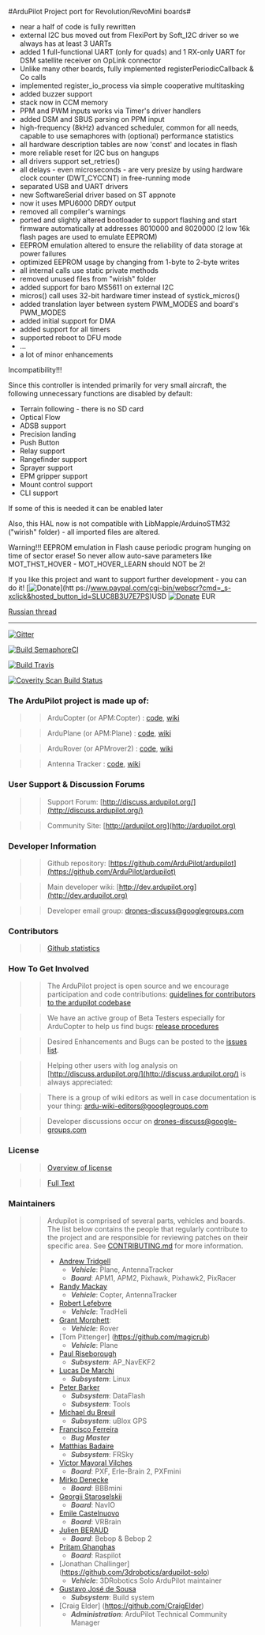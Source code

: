 #ArduPilot Project port for Revolution/RevoMini boards#

* near a half of code is fully rewritten
* external I2C bus moved out from FlexiPort by Soft_I2C driver so we always has at least 3 UARTs
* added 1 full-functional UART (only for quads) and 1 RX-only UART for DSM satellite receiver on OpLink connector
* Unlike many other boards, fully implemented registerPeriodicCallback & Co calls
* implemented register_io_process via simple cooperative multitasking
* added buzzer support
* stack now in CCM memory
* PPM and PWM inputs works via Timer's driver handlers
* added DSM and SBUS parsing on PPM input
* high-frequency (8kHz) advanced scheduler, common for all needs, capable to use semaphores with (optional) performance statistics
* all hardware description tables are now 'const' and locates in flash
* more reliable reset for I2C bus on hangups
* all drivers support set_retries()
* all delays - even microseconds - are very presize by using hardware clock counter (DWT_CYCCNT) in free-running mode
* separated USB and UART drivers
* new SoftwareSerial driver based on ST appnote
* now it uses MPU6000 DRDY output
* removed all compiler's warnings
* ported and slightly altered bootloader to support flashing and start firmware automatically at addresses 8010000 and 8020000
  (2 low 16k flash pages are used to emulate EEPROM)           
* EEPROM emulation altered to ensure the reliability of data storage at power failures
* optimized EEPROM usage by changing from 1-byte to 2-byte writes
* all internal calls use static private methods                
* removed unused files from "wirish" folder
* added support for baro MS5611 on external I2C
* micros() call uses 32-bit hardware timer instead of systick_micros()
* added translation layer between system PWM_MODES and board's PWM_MODES
* added initial support for DMA
* added support for all timers
* supported reboot to DFU mode
* ...
* a lot of minor enhancements

Incompatibility!!!

Since this controller is intended primarily for very small aircraft, the following unnecessary functions are disabled by default:
* Terrain following - there is no SD card
* Optical Flow
* ADSB support
* Precision landing
* Push Button
* Relay support
* Rangefinder support
* Sprayer support
* EPM gripper support
* Mount control support
* CLI support

If some of this is needed it can be enabled later

Also, this HAL now is not compatible with LibMapple/ArduinoSTM32 ("wirish" folder) - all imported files are altered.

Warning!!!
EEPROM emulation in Flash cause periodic program hunging on time of sector erase! So never allow auto-save parameters like MOT_THST_HOVER - MOT_HOVER_LEARN should NOT be 2!

If you like this project and want to support further development - you can do it! [![Donate](https://www.paypalobjects.com/en_US/i/btn/btn_donate_LG.gif)](htt
ps://www.paypal.com/cgi-bin/webscr?cmd=_s-xclick&hosted_button_id=SLUC8B3U7E7PS)USD
  [![Donate](https://www.paypalobjects.com/en_US/i/btn/btn_donate_LG.gif)](https://www.paypal.com/cgi-bin/webscr?cmd=_s-xclick&hosted_button_id=HXRA6EXZJ489C)
 EUR

[Russian thread](http://www.ykoctpa.ru/groups/eye-in-a-sky/forum/topic/ardupilot-na-platax-openpilot-revolution-revomini/)

***********************************************

[![Gitter](https://badges.gitter.im/Join%20Chat.svg)](https://gitter.im/ArduPilot/ardupilot?utm_source=badge&utm_medium=badge&utm_campaign=pr-badge&utm_content=badge)

[![Build SemaphoreCI](https://semaphoreci.com/api/v1/projects/4d28a40d-b6a6-4bfb-9780-95d92aabb178/667563/badge.svg)](https://semaphoreci.com/diydrones/ardupilot)

[![Build Travis](https://travis-ci.org/ArduPilot/ardupilot.svg?branch=master)](https://travis-ci.org/ArduPilot/ardupilot)

[![Coverity Scan Build Status](https://scan.coverity.com/projects/5331/badge.svg)](https://scan.coverity.com/projects/diydrones-ardupilot)

### The ArduPilot project is made up of: ###
>>ArduCopter (or APM:Copter) : [code](https://github.com/ArduPilot/ardupilot/tree/master/ArduCopter), [wiki](http://ardupilot.org/copter/index.html)

>>ArduPlane (or APM:Plane) : [code](https://github.com/ArduPilot/ardupilot/tree/master/ArduPlane), [wiki](http://ardupilot.org/plane/index.html)

>>ArduRover (or APMrover2) : [code](https://github.com/ArduPilot/ardupilot/tree/master/APMrover2), [wiki](http://ardupilot.org/rover/index.html)

>>Antenna Tracker : [code](https://github.com/ArduPilot/ardupilot/tree/master/AntennaTracker), [wiki](http://ardupilot.org/antennatracker/index.html)

### User Support & Discussion Forums ###
>>Support Forum: [http://discuss.ardupilot.org/](http://discuss.ardupilot.org/)

>>Community Site: [http://ardupilot.org](http://ardupilot.org)

### Developer Information ###
>>Github repository: [https://github.com/ArduPilot/ardupilot](https://github.com/ArduPilot/ardupilot)

>>Main developer wiki: [http://dev.ardupilot.org](http://dev.ardupilot.org)

>>Developer email group: drones-discuss@googlegroups.com

### Contributors ###
>>[Github statistics](https://github.com/ArduPilot/ardupilot/graphs/contributors)

### How To Get Involved ###
>>The ArduPilot project is open source and we encourage participation and code contributions: [guidelines for contributors to the ardupilot codebase](http://dev.ardupilot.org/wiki/guidelines-for-contributors-to-the-apm-codebase)

>>We have an active group of Beta Testers especially for ArduCopter to help us find bugs: [release procedures](http://dev.ardupilot.org/wiki/release-procedures)

>>Desired Enhancements and Bugs can be posted to the [issues list](https://github.com/ArduPilot/ardupilot/issues).

>>Helping other users with log analysis on [http://discuss.ardupilot.org/](http://discuss.ardupilot.org/) is always appreciated:

>>There is a group of wiki editors as well in case documentation is your thing: ardu-wiki-editors@googlegroups.com

>>Developer discussions occur on drones-discuss@google-groups.com

### License ###
>>[Overview of license](http://dev.ardupilot.com/wiki/license-gplv3)

>>[Full Text](https://github.com/ArduPilot/ardupilot/blob/master/COPYING.txt)

### Maintainers ###
>> Ardupilot is comprised of several parts, vehicles and boards. The list below
>> contains the people that regularly contribute to the project and are responsible
>> for reviewing patches on their specific area. See [CONTRIBUTING.md](.github/CONTRIBUTING.md)
>> for more information.
>>
>> - [Andrew Tridgell](https://github.com/tridge)
>>   - ***Vehicle***: Plane, AntennaTracker
>>   - ***Board***: APM1, APM2, Pixhawk, Pixhawk2, PixRacer
>> - [Randy Mackay](https://github.com/rmackay9)
>>   - ***Vehicle***: Copter, AntennaTracker
>> - [Robert Lefebvre](https://github.com/R-Lefebvre)
>>   - ***Vehicle***: TradHeli
>> - [Grant Morphett](https://github.com/gmorph):
>>   - ***Vehicle***: Rover
>> - [Tom Pittenger] (https://github.com/magicrub)
>>   - ***Vehicle***: Plane
>> - [Paul Riseborough](https://github.com/priseborough)
>>   - ***Subsystem***: AP_NavEKF2
>> - [Lucas De Marchi](https://github.com/lucasdemarchi)
>>   - ***Subsystem***: Linux
>> - [Peter Barker](https://github.com/peterbarker)
>>   - ***Subsystem***: DataFlash
>>   - ***Subsystem***: Tools
>> - [Michael du Breuil](https://github.com/WickedShell)
>>   - ***Subsystem***: uBlox GPS
>> - [Francisco Ferreira](https://github.com/oxinarf)
>>   - ***Bug Master***
>> - [Matthias Badaire](https://github.com/badzz)
>>   - ***Subsystem***: FRSky
>> - [Víctor Mayoral Vilches](https://github.com/vmayoral)
>>   - ***Board***: PXF, Erle-Brain 2, PXFmini
>> - [Mirko Denecke](https://github.com/mirkix)
>>   - ***Board***: BBBmini
>> - [Georgii Staroselskii](https://github.com/staroselskii)
>>   - ***Board***: NavIO
>> - [Emile Castelnuovo](https://github.com/emilecastelnuovo)
>>   - ***Board***: VRBrain
>> - [Julien BERAUD](https://github.com/jberaud)
>>   - ***Board***: Bebop & Bebop 2
>> - [Pritam Ghanghas](https://github.com/pritamghanghas)
>>   - ***Board***: Raspilot
>> - [Jonathan Challinger] (https://github.com/3drobotics/ardupilot-solo)
>>   - ***Vehicle***: 3DRobotics Solo ArduPilot maintainer
>> - [Gustavo José de Sousa](https://github.com/guludo)
>>   - ***Subsystem***: Build system
>> - [Craig Elder] (https://github.com/CraigElder)
>>   - ***Administration***: ArduPilot Technical Community Manager
